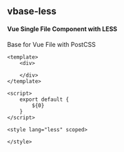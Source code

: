 ## vbase-less
#### Vue Single File Component with LESS
Base for Vue File with PostCSS
```vue
<template>
	<div>

	</div>
</template>

<script>
	export default {
		${0}
	}
</script>

<style lang="less" scoped>

</style>
```